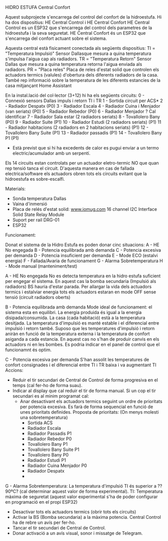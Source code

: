 HIDRO ESTUFA Central Confort

Aquest subprojecte s'encarrega del control del confort de la hidroestufa. Hi ha dos dispositius: HE Central Control i HE Central Confort
HE Central Control es un ESP32 que s'encarrega del control dels parametres de la hidroestufa i la seva seguretat. 
HE Central Confort és un ESP32 que s'encarrega del confort actuant sobre el sistema.

Aquesta central està fisicament conectada als següents dispositius:
TI = "Temperatura Impulsió" Sensor Dallasque mesura a quina temperatura s'impulsa l'aigua cap als radiadors.
TR = "Temperatura Retorn" Sensor Dallas que mesura a quina temperatura retorna l'aigua enviada als radiadors.
PR = "Placa reles" Placa de reles d'estat solid que controlen els actuadors termics (valules) d'obertura dels diferents radiadors de la casa. 
També rep informació sobre la temperatura de les diferents estancies de la casa mitjançant Home Assistant

En la instal.lació del col·lector (3+12) hi ha els següents circuits:
0 - Connexió sensors Dallas impuls i retorn TI i TR
1 - Sortida circuit per ACS*
2 - Radiador Despatx (P0)
3 - Radiador Escala
4 - Radiador Cuina i Menjador (van seriats) (P0)
5 - Radiador Rebedor (P0)
6 - Radiador Menjador ? Cal identificar
7 - Radiador Sala estar (2 radiadors seriats)
8 - Tovallolero Bany (P0)
9 - Radiador Suite (P1)
10 - Radiador Estudi (2 radiadors seriats) (P1)
11 - Radiador habitacions (2 radiadors en 2 habitacions seriats) (P1)
12 - Tovallolero Bany Suite (P1)
13 - Radiador passadis (P1)
14 - Tovallolero Bany P1 (P1)
* Està previst que si hi ha excedents de calor es pugui enviar a un termo electric/acumulador amb un serpentí.
  
Els 14 circuits estan controlats per un actuador eletro-termic NO que quan rep tensió tanca el circuit. D'aquesta manera en cas de fallada electrica/software els actuadors obren tots els circuits evitant que la hidroestufa es sobre-escalfi.

Materials:
- Sonda temperatura Dallas
- Vaina d'inmersió
- Placa de relés d'estat solid:
    www.iomug.com 16 channel I2C Interface Solid State Relay Module
- Suport per rail DRG-01
- ESP32

Funcionament:

Donat el sistema de la Hidro Estufa es poden donar cinc situacions:
A - HE No engegada
B - Potencia equilibrada amb demanda
C - Potencia excesiva per demanda
D - Potencia insuficient per demanda
E - Mode ECO (estalvi energia)
F - Fallada/Avaria de funcionament
G - Alarma Sobretemperatura
H - Mode manual (manteniment/test)

A - HE No engegada
No es detecta temperatura en la hidro estufa suficient per engegar el sistema.
En aquest cas la bomba secundaria (Impulsió als radiadors) BS hauria d'estar parada. Per allargar la vida dels actuadors termics i estalviar energia tots els actuadors estaran en mode OFF sense tensió (circuit radiadors oberts)

B - Potencia equilibrada amb demanda
Mode ideal de funcionament: el sistema esta en equilibri. La energia produida és igual a la energia disipada/consumida. La casa (cada habitació) està a la temperatura desitjada. La temperatura d'impulsió es manté estable i el diferencial entre impulsió i retorn també.
Suposo que les temperatures d'impulsió i retorn aniràn en funció de la temperatura externa i la temperatura de confort asiganda a cada estancia.
En aquest cas no s'han de produir canvis en els actuadors ni en les bombes. Es podria indicar en el panel de control que el funcionamnt és optim.

C - Potencia excesiva per demanda
S'han assolit les temperatures de confort consignades i el diferencial entre TI i TR baixa i va augmentant TI
Accions:
- Reduir el tir secundari de Central de Control de forma progresiva en el temps (cal fer-ho de forma suau).
- Indicar al display que cal reduir el tir de forma manual.
  Si un cop el tir secundari es al minim programat cal:
    - Anar desactivant els actuadors termics seguint un ordre de prioritats per potencia excesiva. Es farà de forma sequencial en funció de unes prioritats definides.
      Proposta de prioritats: (On menys molesti una sobretemperatura)
      - Sortida ACS
      - Radiador Escala
      - Radiador Passadis P1
      - Radiador Rebedor P0
      - Tovallolero Bany P1
      - Tovallolero Bany Suite P1
      - Tovallolero Bany P0
      - Radiador Estudi P1
      - Radiador Cuina Menjador P0
      - Radiador Despatx
      - 
 

G - Alarma Sobretemperatura:
La temperatura d'impulsió TI és superior a ?? 90ºC? (cal determinar aquest valor de forma experimental). TI: Temperatura màxima de seguretat (aquest valor experimental s'ha de poder configurar en programació en el propi ESP32)
- Desactivar tots els actuadors termics (obrir tots els circuits)
- Activar la BS (Bomba secundaria) a la màxima potencia. Central Control ha de rebre un avís per fer-ho.
- Tancar el tir secundari de Central de Control.
- Donar activació a un avís visual, sonor i missatge de Telegram.






